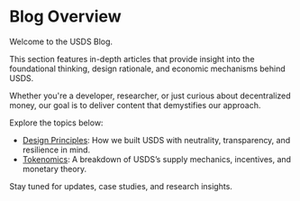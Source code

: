 # Blog Overview

Welcome to the USDS Blog.

This section features in-depth articles that provide insight into the foundational thinking, design rationale, and economic mechanisms behind USDS.

Whether you're a developer, researcher, or just curious about decentralized money, our goal is to deliver content that demystifies our approach.

Explore the topics below:

- [Design Principles](design.md): How we built USDS with neutrality, transparency, and resilience in mind.
- [Tokenomics](tokenomics.md): A breakdown of USDS’s supply mechanics, incentives, and monetary theory.

Stay tuned for updates, case studies, and research insights.
